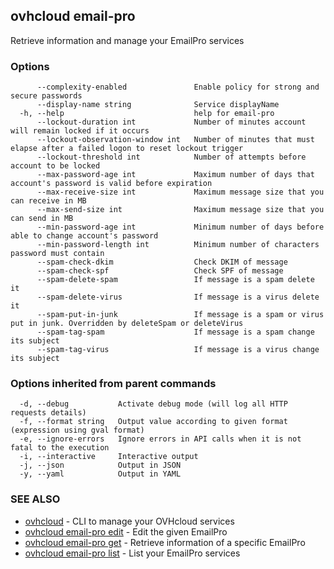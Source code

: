 ## ovhcloud email-pro

Retrieve information and manage your EmailPro services

### Options

```
      --complexity-enabled               Enable policy for strong and secure passwords
      --display-name string              Service displayName
  -h, --help                             help for email-pro
      --lockout-duration int             Number of minutes account will remain locked if it occurs
      --lockout-observation-window int   Number of minutes that must elapse after a failed logon to reset lockout trigger
      --lockout-threshold int            Number of attempts before account to be locked
      --max-password-age int             Maximum number of days that account's password is valid before expiration
      --max-receive-size int             Maximum message size that you can receive in MB
      --max-send-size int                Maximum message size that you can send in MB
      --min-password-age int             Minimum number of days before able to change account's password
      --min-password-length int          Minimum number of characters password must contain
      --spam-check-dkim                  Check DKIM of message
      --spam-check-spf                   Check SPF of message
      --spam-delete-spam                 If message is a spam delete it
      --spam-delete-virus                If message is a virus delete it
      --spam-put-in-junk                 If message is a spam or virus put in junk. Overridden by deleteSpam or deleteVirus
      --spam-tag-spam                    If message is a spam change its subject
      --spam-tag-virus                   If message is a virus change its subject
```

### Options inherited from parent commands

```
  -d, --debug           Activate debug mode (will log all HTTP requests details)
  -f, --format string   Output value according to given format (expression using gval format)
  -e, --ignore-errors   Ignore errors in API calls when it is not fatal to the execution
  -i, --interactive     Interactive output
  -j, --json            Output in JSON
  -y, --yaml            Output in YAML
```

### SEE ALSO

* [ovhcloud](ovhcloud.md)	 - CLI to manage your OVHcloud services
* [ovhcloud email-pro edit](ovhcloud_email-pro_edit.md)	 - Edit the given EmailPro
* [ovhcloud email-pro get](ovhcloud_email-pro_get.md)	 - Retrieve information of a specific EmailPro
* [ovhcloud email-pro list](ovhcloud_email-pro_list.md)	 - List your EmailPro services

